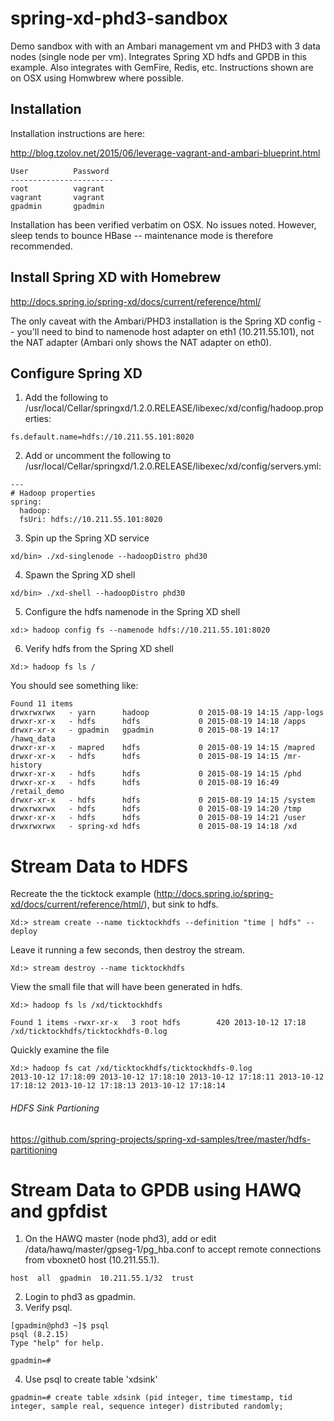 # spring-xd-phd3-sandbox
Demo sandbox with with an Ambari management vm and PHD3 with 3 data nodes (single node per vm). Integrates Spring XD hdfs and GPDB in this example. Also integrates with GemFire, Redis, etc. Instructions shown are on OSX using Homwbrew where possible.

## Installation

Installation instructions are here:

http://blog.tzolov.net/2015/06/leverage-vagrant-and-ambari-blueprint.html
```
User          Password
-----------------------
root          vagrant
vagrant       vagrant
gpadmin       gpadmin
```
Installation has been verified verbatim on OSX.  No issues noted. However, sleep tends to bounce HBase -- maintenance mode is therefore recommended.

## Install Spring XD with Homebrew

http://docs.spring.io/spring-xd/docs/current/reference/html/


The only caveat with the Ambari/PHD3 installation is the Spring XD config -- you'll need to bind to namenode host adapter on eth1 (10.211.55.101), not the NAT adapter (Ambari only shows the NAT adapter on eth0). 

## Configure Spring XD

1) Add the following to
/usr/local/Cellar/springxd/1.2.0.RELEASE/libexec/xd/config/hadoop.properties:
```
fs.default.name=hdfs://10.211.55.101:8020 
```
2) Add or uncomment the following to
/usr/local/Cellar/springxd/1.2.0.RELEASE/libexec/xd/config/servers.yml:
```
---
# Hadoop properties
spring:
  hadoop:
  fsUri: hdfs://10.211.55.101:8020
```
3) Spin up the Spring XD service
```
xd/bin> ./xd-singlenode --hadoopDistro phd30
```
4) Spawn the Spring XD shell
```
xd/bin> ./xd-shell --hadoopDistro phd30
```
5) Configure the hdfs namenode in the Spring XD shell
```
xd:> hadoop config fs --namenode hdfs://10.211.55.101:8020
```
6) Verify hdfs from the Spring XD shell
```
Xd:> hadoop fs ls /
```
You should see something like:
```
Found 11 items
drwxrwxrwx   - yarn      hadoop           0 2015-08-19 14:15 /app-logs
drwxr-xr-x   - hdfs      hdfs             0 2015-08-19 14:18 /apps
drwxr-xr-x   - gpadmin   gpadmin          0 2015-08-19 14:17 /hawq_data
drwxr-xr-x   - mapred    hdfs             0 2015-08-19 14:15 /mapred
drwxr-xr-x   - hdfs      hdfs             0 2015-08-19 14:15 /mr-history
drwxr-xr-x   - hdfs      hdfs             0 2015-08-19 14:15 /phd
drwxr-xr-x   - hdfs      hdfs             0 2015-08-19 16:49 /retail_demo
drwxr-xr-x   - hdfs      hdfs             0 2015-08-19 14:15 /system
drwxrwxrwx   - hdfs      hdfs             0 2015-08-19 14:20 /tmp
drwxr-xr-x   - hdfs      hdfs             0 2015-08-19 14:21 /user
drwxrwxrwx   - spring-xd hdfs             0 2015-08-19 14:18 /xd
```
# Stream Data to HDFS
Recreate the the ticktock example (http://docs.spring.io/spring-xd/docs/current/reference/html/), but sink to hdfs.
```
Xd:> stream create --name ticktockhdfs --definition "time | hdfs" --deploy
```
Leave it running a few seconds, then destroy the stream.
```
Xd:> stream destroy --name ticktockhdfs
```
View the small file that will have been generated in hdfs.
```
Xd:> hadoop fs ls /xd/ticktockhdfs  

Found 1 items -rwxr-xr-x   3 root hdfs        420 2013-10-12 17:18 /xd/ticktockhdfs/ticktockhdfs-0.log
```
Quickly examine the file
```
Xd:> hadoop fs cat /xd/ticktockhdfs/ticktockhdfs-0.log  
2013-10-12 17:18:09 2013-10-12 17:18:10 2013-10-12 17:18:11 2013-10-12 17:18:12 2013-10-12 17:18:13 2013-10-12 17:18:14
```
###### HDFS Sink Partioning
https://github.com/spring-projects/spring-xd-samples/tree/master/hdfs-partitioning

# Stream Data to GPDB using HAWQ and gpfdist
1) On the HAWQ master (node phd3), add or edit /data/hawq/master/gpseg-1/pg_hba.conf to accept remote connections from vboxnet0 host (10.211.55.1).
```
host  all  gpadmin  10.211.55.1/32  trust
```
2) Login to phd3 as gpadmin.
3) Verify psql.
```
[gpadmin@phd3 ~]$ psql
psql (8.2.15)
Type "help" for help.

gpadmin=#
```
4) Use psql to create table 'xdsink'
```
gpadmin=# create table xdsink (pid integer, time timestamp, tid integer, sample real, sequence integer) distributed randomly;
```
